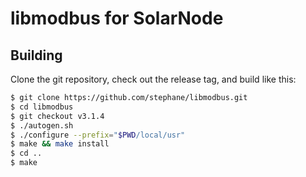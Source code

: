 # libmodbus for SolarNode

## Building

Clone the git repository, check out the release tag, and build like this:

```sh
$ git clone https://github.com/stephane/libmodbus.git
$ cd libmodbus
$ git checkout v3.1.4
$ ./autogen.sh
$ ./configure --prefix="$PWD/local/usr"
$ make && make install
$ cd ..
$ make
```
